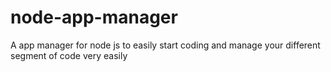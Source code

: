 # node-app-manager
A app manager for node js to easily start coding and manage your different segment of code very easily
